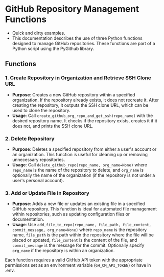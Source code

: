# GitHub Repository Management Functions

- Quick and dirty examples.
- This documentation describes the use of three Python functions designed to manage GitHub repositories. These functions are part of a Python script using the PyGithub library.

## Functions

### 1. Create Repository in Organization and Retrieve SSH Clone URL

- **Purpose**: Creates a new GitHub repository within a specified organization. If the repository already exists, it does not recreate it. After creating the repository, it outputs the SSH clone URL, which can be used to clone the repository.
- **Usage**: Call `create_github_org_repo_and_get_ssh(repo_name)` with the desired repository name. It checks if the repository exists, creates it if it does not, and prints the SSH clone URL.

### 2. Delete Repository

- **Purpose**: Deletes a specified repository from either a user's account or an organization. This function is useful for cleaning up or removing unnecessary repositories.
- **Usage**: Call `delete_github_repo(repo_name, org_name=None)` where `repo_name` is the name of the repository to delete, and `org_name` is optionally the name of the organization (if the repository is not under a user's personal account).

### 3. Add or Update File in Repository

- **Purpose**: Adds a new file or updates an existing file in a specified GitHub repository. This function is ideal for automated file management within repositories, such as updating configuration files or documentation.
- **Usage**: Use `add_file_to_repo(repo_name, file_path, file_content, commit_message, org_name=None)` where `repo_name` is the repository name, `file_path` is the path within the repository where the file will be placed or updated, `file_content` is the content of the file, and `commit_message` is the message for the commit. Optionally specify `org_name` if the repository is within an organization.

Each function requires a valid GitHub API token with the appropriate permissions set as an environment variable (`GH_CM_API_TOKEN`) or have in .env.
